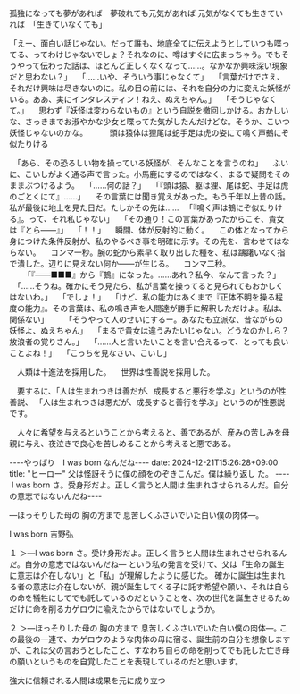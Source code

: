 孤独になっても夢があれば　夢破れても元気があれば 元気がなくても生きていれば　「生きていなくても」


「えー、面白い話じゃない。だって誰も、地底全てに伝えようとしていつも喋ってる、ってわけじゃないでしょ？それなのに、噂はすぐに広まっちゃう。でもそうやって伝わった話は、ほとんど正しくなくなって……。なかなか興味深い現象だと思わない？」
　「……いや、そういう事じゃなくて」
　「言葉だけでさえ、それだけ興味は尽きないのに。私の目の前には、それを自分の力に変えた妖怪がいる。ああ、実にインタレスティン！ねえ、ぬえちゃん。」
　「そうじゃなくて。」
　思わず『妖怪は変わらないもの』という自説を撤回しかける。おかしいな、さっきまでお淑やかな少女と喋ってた気がしたんだけどな。そうか、こいつ妖怪じゃないのかな。
　
　
頭は猿体は狸尾は蛇手足は虎の姿にて鳴く声鵺にぞ似たりける




　「あら、その恐ろしい物を操っている妖怪が、そんなことを言うのね」
　ふいに、こいしがよく通る声で言った。小馬鹿にするのではなく、まるで疑問をそのままぶつけるよう。
　「……何の話？」
　「『頭は猿、躯は狸、尾は蛇、手足は虎のごとくにて』……」
　その言葉には聞き覚えがあった。もう千年以上昔の話。私が最後に地上を見た日だ。たしかその先は……
　「『鳴く声は鵺にぞ似たりける』。って、それ私じゃない」
　「その通り！この言葉があったからこそ、貴女は『とら――』」
　「！！」
　瞬間、体が反射的に動く。
　この体となってから身につけた条件反射が、私のやるべき事を明確に示す。その先を、言わせてはならない。
　コンマ一秒。腕の蛇から素早く取り出した種を、私は躊躇いなく指で潰した。辺りに見えない何か――が生じる。
　コンマ二秒。
　
　「『――■■■』から『鵺』になった。……あれ？私今、なんて言った？」
　「……そうね。確かにそう見たら、私が言葉を操ってると見られてもおかしくはないわ。」
　「でしょ！」
　「けど、私の能力はあくまで『正体不明を操る程度の能力』。その言葉は、私の鳴き声を人間達が勝手に解釈しただけよ。私は、関係ない」
　
　「そうやって人のせいにするー。あなたも立派な、昔ながらの妖怪よ、ぬえちゃん」
　「まるで貴女は違うみたいじゃない。どうなのかしら？放浪者の覚りさん。」
　「……人と言いたいことを言い合えるって、とっても良いことよね！」
　「こっちを見なさい、こいし」
　

　人類は十進法を採用した。
　世界は性善説を採用した。


　要するに、「人は生まれつきは善だが、成長すると悪行を学ぶ」というのが性善説、 「人は生まれつきは悪だが、成長すると善行を学ぶ」というのが性悪説です。


　人々に希望を与えるということから考えると、善であるが、産みの苦しみを母親に与え、夜泣きで良心を苦しめることから考えると悪である。


----やっぱり　I was born なんだね----
date: 2024-12-21T15:26:28+09:00
title: "ヒーロー"
父は怪訝そうに僕の顔をのぞきこんだ。僕は繰り返し
た。
---- I was born さ。受身形だよ。正しく言うと人間は
生まれさせられるんだ。自分の意志ではないんだね----

―ほっそりした母の 胸の方まで 息苦しくふさいでいた白い僕の肉体―｡

I was born 吉野弘


１
＞―I was born さ。受け身形だよ。正しく言うと人間は生まれさせられるんだ。自分の意志ではないんだね―
という私の発言を受けて、父は「生命の誕生に意志は介在しない」と「私」が理解したように感じた。
確かに誕生は生まれる者の意志は介在しないが、親が誕生してくる子に託す希望や願い、それは自らの命を犠牲にしてでも託しているのだということを、次の世代を誕生させるためだけに命を削るカゲロウに喩えたからではないでしょうか。

２
＞―ほっそりした母の 胸の方まで 息苦しくふさいでいた白い僕の肉体―｡
この最後の一連で、カゲロウのような肉体の母に宿る、誕生前の自分を想像しますが、これは父の言おうとしたこと、すなわち自らの命を削ってでも託した亡き母の願いというものを自覚したことを表現しているのだと思います。


強大に信頼される人間は成果を元に成り立つ
